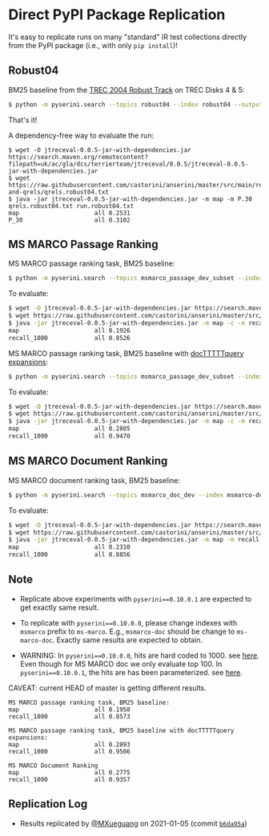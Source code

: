 # Direct PyPI Package Replication

It's easy to replicate runs on many "standard" IR test collections directly from the PyPI package (i.e., with only `pip install`)!

## Robust04

BM25 baseline from the [TREC 2004 Robust Track](https://github.com/castorini/anserini/blob/master/docs/regressions-robust04.md) on TREC Disks 4 &amp; 5: 

```bash
$ python -m pyserini.search --topics robust04 --index robust04 --output run.robust04.txt --bm25
```

That's it!

A dependency-free way to evaluate the run:

```
$ wget -O jtreceval-0.0.5-jar-with-dependencies.jar https://search.maven.org/remotecontent?filepath=uk/ac/gla/dcs/terrierteam/jtreceval/0.0.5/jtreceval-0.0.5-jar-with-dependencies.jar
$ wget https://raw.githubusercontent.com/castorini/anserini/master/src/main/resources/topics-and-qrels/qrels.robust04.txt
$ java -jar jtreceval-0.0.5-jar-with-dependencies.jar -m map -m P.30 qrels.robust04.txt run.robust04.txt
map                   	all	0.2531
P_30                  	all	0.3102
```

## MS MARCO Passage Ranking

MS MARCO passage ranking task, BM25 baseline:

```bash
$ python -m pyserini.search --topics msmarco_passage_dev_subset --index msmarco-passage --output run.msmarco-passage.txt --bm25
```

To evaluate:

```bash
$ wget -O jtreceval-0.0.5-jar-with-dependencies.jar https://search.maven.org/remotecontent?filepath=uk/ac/gla/dcs/terrierteam/jtreceval/0.0.5/jtreceval-0.0.5-jar-with-dependencies.jar
$ wget https://raw.githubusercontent.com/castorini/anserini/master/src/main/resources/topics-and-qrels/qrels.msmarco-passage.dev-subset.txt
$ java -jar jtreceval-0.0.5-jar-with-dependencies.jar -m map -c -m recall.1000 -c qrels.msmarco-passage.dev-subset.txt run.msmarco-passage.txt
map                   	all	0.1926
recall_1000           	all	0.8526
```

MS MARCO passage ranking task, BM25 baseline with [docTTTTTquery expansions](http://doc2query.ai/):

```bash
$ python -m pyserini.search --topics msmarco_passage_dev_subset --index msmarco-passage-expanded --output run.msmarco-passage.expanded.txt --bm25
```

To evaluate:

```bash
$ wget -O jtreceval-0.0.5-jar-with-dependencies.jar https://search.maven.org/remotecontent?filepath=uk/ac/gla/dcs/terrierteam/jtreceval/0.0.5/jtreceval-0.0.5-jar-with-dependencies.jar
$ wget https://raw.githubusercontent.com/castorini/anserini/master/src/main/resources/topics-and-qrels/qrels.msmarco-passage.dev-subset.txt
$ java -jar jtreceval-0.0.5-jar-with-dependencies.jar -m map -c -m recall.1000 -c qrels.msmarco-passage.dev-subset.txt run.msmarco-passage.expanded.txt
map                   	all	0.2805
recall_1000           	all	0.9470
```

## MS MARCO Document Ranking

MS MARCO document ranking task, BM25 baseline:

```bash
$ python -m pyserini.search --topics msmarco_doc_dev --index msmarco-doc --output run.msmarco-doc.txt --bm25
```

To evaluate:

```bash
$ wget -O jtreceval-0.0.5-jar-with-dependencies.jar https://search.maven.org/remotecontent?filepath=uk/ac/gla/dcs/terrierteam/jtreceval/0.0.5/jtreceval-0.0.5-jar-with-dependencies.jar
$ wget https://raw.githubusercontent.com/castorini/anserini/master/src/main/resources/topics-and-qrels/qrels.msmarco-doc.dev.txt
$ java -jar jtreceval-0.0.5-jar-with-dependencies.jar -m map -m recall.1000 qrels.msmarco-doc.dev.txt run.msmarco-doc.txt
map                   	all	0.2310
recall_1000           	all	0.8856
```

## Note
- Replicate above experiments with `pyserini==0.10.0.1` are expected to get exactly same result.
- To replicate with `pyserini==0.10.0.0`, please change indexes with `msmarco` prefix to `ms-marco`. 
  E.g., `msmarco-doc` should be change to  `ms-marco-doc`. Exactly same results are expected to obtain.
  
- WARNING: In `pyserini==0.10.0.0`, hits are hard coded to 1000. see [here](https://github.com/castorini/pyserini/blob/pyserini-0.10.0.0/pyserini/search/__main__.py#L110).
  Even though for MS MARCO doc we only evaluate top 100.
  In `pyserini==0.10.0.1`, the hits are has been parameterized. see [here](https://github.com/castorini/pyserini/blob/pyserini-0.10.0.1/pyserini/search/__main__.py#L112).
  
CAVEAT: current HEAD of master is getting different results.
```
MS MARCO passage ranking task, BM25 baseline:
map                   	all	0.1958
recall_1000           	all	0.8573

MS MARCO passage ranking task, BM25 baseline with docTTTTTquery expansions:
map                   	all	0.2893
recall_1000           	all	0.9506

MS MARCO Document Ranking
map                   	all	0.2775
recall_1000           	all	0.9357
```

## Replication Log

+ Results replicated by [@MXueguang](https://github.com/MXueguang) on 2021-01-05 (commit [`b6da95a`](https://github.com/castorini/pyserini/commit/b6da95aaf81ebb26d51be5c7f2cf68b44361307b))

 
